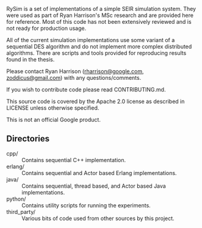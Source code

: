 RySim is a set of implementations of a simple SEIR simulation system. They were
used as part of Ryan Harrison's MSc research and are provided here for
reference. Most of this code has not been extensively reviewed and is not ready
for production usage.

All of the current simulation implementations use some variant of a sequential
DES algorithm and do not implement more complex distributed algorithms. There
are scripts and tools provided for reproducing results found in the thesis.

Please contact Ryan Harrison (rharrison@google.com, zoddicus@gmail.com) with any
questions/comments.

If you wish to contribute code please read CONTRIBUTING.md.

This source code is covered by the Apache 2.0 license as described in LICENSE
unless otherwise specified.

This is not an official Google product.

## Directories
<dl>
<dt>cpp/</dt>
<dd>Contains sequential C++ implementation.</dd>
<dt>erlang/</dt>
<dd>Contains sequential and Actor based Erlang implementations.</dd>
<dt>java/</dt>
<dd>Contains sequential, thread based, and Actor based Java
implementations.</dd>
<dt>python/</dt>
<dd>Contains utility scripts for running the experiments.</dd>
<dt>third_party/</dt>
<dd>Various bits of code used from other sources by this project.</dd>
</dl>
